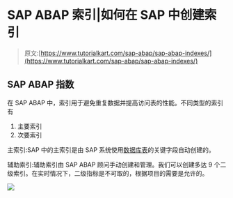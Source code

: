 # SAP ABAP 索引|如何在 SAP 中创建索引

> 原文:[https://www.tutorialkart.com/sap-abap/sap-abap-indexes/](https://www.tutorialkart.com/sap-abap/sap-abap-indexes/)

## SAP ABAP 指数

在 SAP ABAP 中，索引用于避免重复数据并提高访问表的性能。不同类型的索引有

1.  主要索引
2.  次要索引

主索引:SAP 中的主索引是由 SAP 系统使用[数据库表](https://www.tutorialkart.com/sap-abap/sap-abap-database-tables/)的关键字段自动创建的。

辅助索引:辅助索引由 SAP ABAP 顾问手动创建和管理。我们可以创建多达 9 个二级索引。在实时情况下，二级指标是不可取的，根据项目的需要是允许的。

[![](../Images/925da31b32d6bc3827932f6c8afb11bb.png)](https://www.tutorialkart.com/)